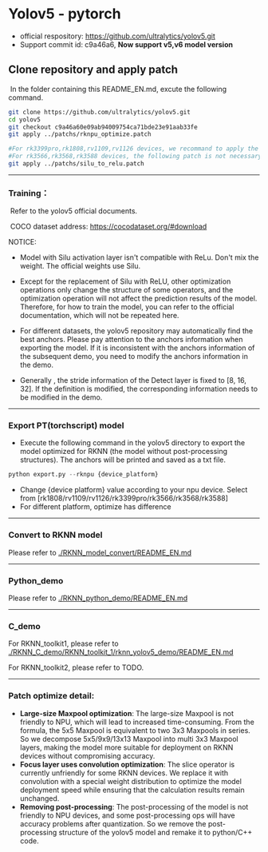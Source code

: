# Yolov5 - pytorch

- official respository: https://github.com/ultralytics/yolov5.git
- Support commit id: c9a46a6, **Now support v5,v6 model version**



## Clone repository and apply patch

​	In the folder containing this README_EN.md, excute the following command.

```sh
git clone https://github.com/ultralytics/yolov5.git
cd yolov5
git checkout c9a46a60e09ab94009754ca71bde23e91aab33fe
git apply ../patchs/rknpu_optimize.patch

#For rk3399pro,rk1808,rv1109,rv1126 devices, we recommand to apply the following patch. This will replace silu layer with relu layer to got better inference speed. NOTICE: Weight is not compatible between these layers.
#For rk3566,rk3568,rk3588 devices, the following patch is not necessary.
git apply ../patchs/silu_to_relu.patch
```



---

### Training：

​	Refer to the yolov5 official documents.

​	COCO dataset address:  https://cocodataset.org/#download

NOTICE:

- Model with Silu activation layer isn't compatible with ReLu. Don't mix the weight. The official weights use Silu.

- Except for the replacement of Silu with ReLU, other optimization operations only change the structure of some operators, and the optimization operation will not affect the prediction results of the model. Therefore, for how to train the model, you can refer to the official documentation, which will not be repeated here.

- For different datasets, the yolov5 repository may automatically find the best anchors. Please pay attention to the anchors information when exporting the model. If it is inconsistent with the anchors information of the subsequent demo, you need to modify the anchors information in the demo.

- Generally , the stride information of the Detect layer is fixed to [8, 16, 32]. If the definition is modified, the corresponding information needs to be modified in the demo.

  

---

### Export PT(torchscript)  model

- Execute the following command in the yolov5 directory to export the model optimized for RKNN (the model without post-processing structures). The anchors will be printed and saved as a txt file.

```python
python export.py --rknpu {device_platform}
```

- Change {device platform} value according to your npu device. Select from [rk1808/rv1109/rv1126/rk3399pro/rk3566/rk3568/rk3588]
- For different platform, optimize has difference



---

### Convert to RKNN model

Please refer to [./RKNN_model_convert/README_EN.md](./RKNN_model_convert/README_EN.md)



---

### Python_demo

Please refer to [./RKNN_python_demo/README_EN.md](./RKNN_python_demo/README_EN.md) 




---

### C_demo

For RKNN_toolkit1,  please refer to [./RKNN_C_demo/RKNN_toolkit_1/rknn_yolov5_demo/README_EN.md](./RKNN_C_demo/RKNN_toolkit_1/rknn_yolov5_demo/README_EN.md) 

For RKNN_toolkit2, please refer to TODO.




---

### Patch optimize detail:

- **Large-size Maxpool optimization**: The large-size Maxpool is not friendly to NPU, which will lead to increased time-consuming. From the formula, the 5x5 Maxpool is equivalent to two 3x3 Maxpools in series. So we decompose 5x5/9x9/13x13 Maxpool into multi 3x3 Maxpool layers, making the model more suitable for deployment on RKNN devices without compromising accuracy.
- **Focus layer uses convolution optimization**: The slice operator is currently unfriendly for some RKNN devices. We replace it with convolution with a special weight distribution to optimize the model deployment speed while ensuring that the calculation results remain unchanged.
- **Removing post-processing**: The post-processing of the model is not friendly to NPU devices, and some post-processing ops will have accuracy problems after quantization. So we remove the post-processing structure of the yolov5 model and remake it to python/C++ code.